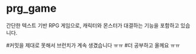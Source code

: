 # prg_game
간단한 텍스트 기반 RPG 게임으로, 캐릭터와 몬스터가 대결하는 기능을 포함하고 있습니다.

#커밋을 제대로 못해서 브런치가 계속 생겼습니다 ㅠㅠ
#더 공부하고 올께요 ㅠㅠ
